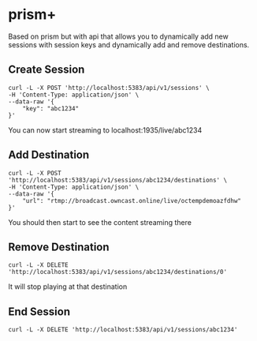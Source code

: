 # prism+

Based on prism but with api that allows you to dynamically add new sessions with session keys and dynamically add and remove destinations.


## Create Session
```
curl -L -X POST 'http://localhost:5383/api/v1/sessions' \
-H 'Content-Type: application/json' \
--data-raw '{
    "key": "abc1234"
}'
```

You can now start streaming to localhost:1935/live/abc1234

## Add Destination
```
curl -L -X POST 'http://localhost:5383/api/v1/sessions/abc1234/destinations' \
-H 'Content-Type: application/json' \
--data-raw '{
    "url": "rtmp://broadcast.owncast.online/live/octempdemoazfdhw"
}'
```

You should then start to see the content streaming there

## Remove Destination
```
curl -L -X DELETE 'http://localhost:5383/api/v1/sessions/abc1234/destinations/0'
```

It will stop playing at that destination

## End Session
```
curl -L -X DELETE 'http://localhost:5383/api/v1/sessions/abc1234'
```



